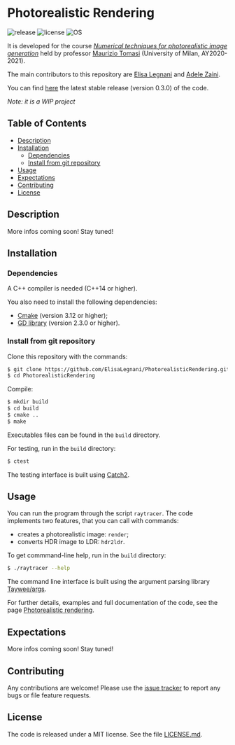 # Photorealistic Rendering

![release](https://img.shields.io/badge/release-v0.3.0-blue)
![license](https://img.shields.io/github/license/ElisaLegnani/PhotorealisticRendering)
![OS](https://img.shields.io/badge/OS-Linux%20%7C%20MacOS-yellow)

It is developed for the course [*Numerical techniques for photorealistic image generation*](https://www.unimi.it/en/education/degree-programme-courses/2021/numerical-tecniques-photorealistic-image-generation) held by professor [Maurizio Tomasi](https://github.com/ziotom78) (University of Milan, AY2020-2021).

The main contributors to this repository are [Elisa Legnani](https://github.com/ElisaLegnani) and [Adele Zaini](https://github.com/adelezaini).

You can find [here](https://github.com/ElisaLegnani/PhotorealisticRendering/releases/tag/v0.3.0) the latest stable release (version 0.3.0) of the code.

*Note: it is a WIP project*

## Table of Contents

- [Description](#description)
- [Installation](#installation)
  - [Dependencies](#dependencies)
  - [Install from git repository](#install-from-git-repository)
- [Usage](#usage)
- [Expectations](#expectations)
- [Contributing](#contributing)
- [License](#license)

## Description

More infos coming soon! Stay tuned!

## Installation

### Dependencies

A C++ compiler is needed (C++14 or higher).

You also need to install the following dependencies:
- [Cmake](https://cmake.org/) (version 3.12 or higher);
- [GD library](https://libgd.github.io/) (version 2.3.0 or higher).

### Install from git repository

Clone this repository with the commands: 
```sh
$ git clone https://github.com/ElisaLegnani/PhotorealisticRendering.git
$ cd PhotorealisticRendering
```

Compile:

```sh
$ mkdir build
$ cd build
$ cmake ..
$ make
```

Executables files can be found in the `build` directory.

For testing, run in the `build` directory:

```sh
$ ctest
```
The testing interface is built using [Catch2](https://github.com/catchorg/Catch2).

## Usage

You can run the program through the script `raytracer`. The code implements two features, that you can call with commands:
- creates a photorealistic image: `render`;
- converts HDR image to LDR: `hdr2ldr`.

To get commmand-line help, run in the  `build` directory: 
  
```sh
$ ./raytracer --help

```

The command line interface is built using the argument parsing library [Taywee/args](https://github.com/Taywee/args).

For further details, examples and full documentation of the code, see the page [Photorealistic rendering](https://elisalegnani.github.io/PhotorealisticRendering).
  
## Expectations

More infos coming soon! Stay tuned!

## Contributing

Any contributions are welcome! Please use the [issue tracker](https://github.com/ElisaLegnani/PhotorealisticRendering/issues) to report any bugs or file feature requests.

## License

The code is released under a MIT license. See the file [LICENSE.md](https://github.com/ElisaLegnani/PhotorealisticRendering/blob/master/LICENSE.md).
